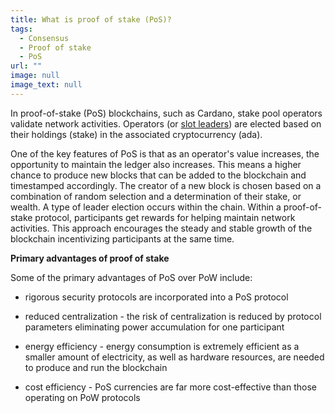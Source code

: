 ```yaml
---
title: What is proof of stake (PoS)?
tags:
  - Consensus
  - Proof of stake
  - PoS
url: ""
image: null
image_text: null
---
```


In proof-of-stake (PoS) blockchains, such as Cardano, stake pool operators validate network activities. Operators (or [slot leaders](https://www.essentialcardano.io/faq/how-does-ouroboros-work)) are elected based on their holdings (stake) in the associated cryptocurrency (ada).

One of the key features of PoS is that as an operator's value increases, the opportunity to maintain the ledger also increases. This means a higher chance to produce new blocks that can be added to the blockchain and timestamped accordingly. The creator of a new block is chosen based on a combination of random selection and a determination of their stake, or wealth. A type of leader election occurs within the chain. Within a proof-of-stake protocol, participants get rewards for helping maintain network activities. This approach encourages the steady and stable growth of the blockchain incentivizing participants at the same time.

**Primary advantages of proof of stake**

Some of the primary advantages of PoS over PoW include:

*   rigorous security protocols are incorporated into a PoS protocol
    
*   reduced centralization - the risk of centralization is reduced by protocol parameters eliminating power accumulation for one participant
    
*   energy efficiency - energy consumption is extremely efficient as a smaller amount of electricity, as well as hardware resources, are needed to produce and run the blockchain
    
*   cost efficiency - PoS currencies are far more cost-effective than those operating on PoW protocols
